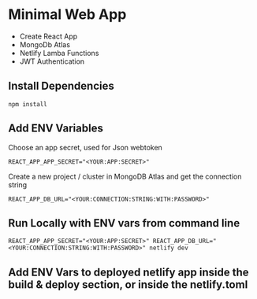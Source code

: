 # Minimal Web App

- Create React App
- MongoDb Atlas
- Netlify Lamba Functions
- JWT Authentication

## Install Dependencies

`npm install`

## Add ENV Variables

Choose an app secret, used for Json webtoken

`REACT_APP_APP_SECRET="<YOUR:APP:SECRET>"`

Create a new project / cluster in MongoDB Atlas and get the connection string

`REACT_APP_DB_URL="<YOUR:CONNECTION:STRING:WITH:PASSWORD>"`

## Run Locally with ENV vars from command line

`REACT_APP_APP_SECRET="<YOUR:APP:SECRET>" REACT_APP_DB_URL="<YOUR:CONNECTION:STRING:WITH:PASSWORD>" netlify dev`

## Add ENV Vars to deployed netlify app inside the build & deploy section, or inside the netlify.toml
